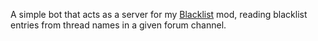 A simple bot that acts as a server for my [Blacklist](https://github.com/LyricLy/Blacklist) mod, reading blacklist entries from thread names in a given forum channel.
